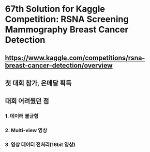 # 67th Solution for Kaggle Competition: RSNA Screening Mammography Breast Cancer Detection

## https://www.kaggle.com/competitions/rsna-breast-cancer-detection/overview
## 
## 첫 대회 참가, 은메달 획득
## 대회 어려웠던 점
### 1. 데이터 불균형
### 2. Multi-view 영상
### 3. 영상 데이터 전처리(16bit 영상)